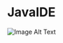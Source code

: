 # JavaIDE


![Image Alt Text]([https://raw.githubusercontent.com/KashiCode/JavaIDE/main/satoru%20mommy.png?token=GHSAT0AAAAAACI5YQ2A2XMWCIKHXUDF6T24ZJUR5KQ)

